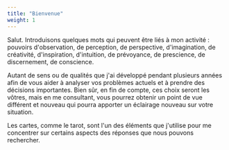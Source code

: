 ```yaml
---
title: "Bienvenue"
weight: 1
---
```


Salut. Introduisons quelques mots qui peuvent être liés à mon activité : pouvoirs d'observation, de perception, de perspective, d'imagination, de créativité, d'inspiration, d'intuition, de prévoyance, de prescience, de discernement, de conscience.

Autant de sens ou de qualités que j'ai développé pendant plusieurs années afin de vous aider à analyser vos problèmes actuels et à prendre des décisions importantes. Bien sûr, en fin de compte, ces choix seront les vôtres, mais en me consultant, vous pourrez obtenir un point de vue différent et nouveau qui pourra apporter un éclairage nouveau sur votre situation.

Les cartes, comme le tarot, sont l'un des éléments que j'utilise pour me concentrer sur certains aspects des réponses que nous pouvons rechercher. 
